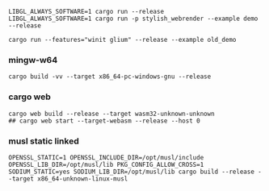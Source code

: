 
    LIBGL_ALWAYS_SOFTWARE=1 cargo run --release
    LIBGL_ALWAYS_SOFTWARE=1 cargo run -p stylish_webrender --example demo --release

    cargo run --features="winit glium" --release --example old_demo

### mingw-w64

    cargo build -vv --target x86_64-pc-windows-gnu --release

### cargo web

    cargo web build --release --target wasm32-unknown-unknown
    ## cargo web start --target-webasm --release --host 0

### musl static linked

    OPENSSL_STATIC=1 OPENSSL_INCLUDE_DIR=/opt/musl/include OPENSSL_LIB_DIR=/opt/musl/lib PKG_CONFIG_ALLOW_CROSS=1 SODIUM_STATIC=yes SODIUM_LIB_DIR=/opt/musl/lib cargo build --release --target x86_64-unknown-linux-musl

